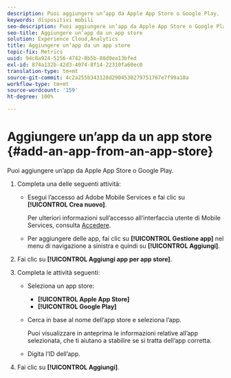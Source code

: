 ```yaml
---
description: Puoi aggiungere un’app da Apple App Store o Google Play.
keywords: dispositivi mobili
seo-description: Puoi aggiungere un’app da Apple App Store o Google Play.
seo-title: Aggiungere un’app da un app store
solution: Experience Cloud,Analytics
title: Aggiungere un’app da un app store
topic-fix: Metrics
uuid: 94c8a924-5156-4742-8b5b-88d9ea13bfed
exl-id: 874a132b-42d3-4074-8f14-22310fa60ec0
translation-type: tm+mt
source-git-commit: 4c2a255b343128d2904530279751767e7f99a10a
workflow-type: tm+mt
source-wordcount: '159'
ht-degree: 100%

---
```


# Aggiungere un’app da un app store {#add-an-app-from-an-app-store}

Puoi aggiungere un’app da Apple App Store o Google Play.

1. Completa una delle seguenti attività:

   * Esegui l’accesso ad Adobe Mobile Services e fai clic su **[!UICONTROL Crea nuovo]**.

      Per ulteriori informazioni sull’accesso all’interfaccia utente di Mobile Services, consulta [Accedere](/help/using/gs/gs-signin.md).

   * Per aggiungere delle app, fai clic su **[!UICONTROL Gestione app]** nel menu di navigazione a sinistra e quindi su **[!UICONTROL Aggiungi]**.

1. Fai clic su **[!UICONTROL Aggiungi app per app store]**.
1. Completa le attività seguenti:

   * Seleziona un app store:
      * **[!UICONTROL Apple App Store]**
      * **[!UICONTROL Google Play]**
   * Cerca in base al nome dell’app store e seleziona l’app.

      Puoi visualizzare in anteprima le informazioni relative all’app selezionata, che ti aiutano a stabilire se si tratta dell’app corretta.

   * Digita l’ID dell’app.


1. Fai clic su **[!UICONTROL Aggiungi]**.
